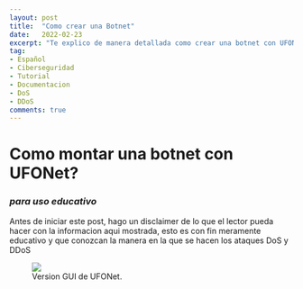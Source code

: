 ```yaml
---
layout: post
title:  "Como crear una Botnet"
date:   2022-02-23
excerpt: "Te explico de manera detallada como crear una botnet con UFONet :D."
tag:
- Español 
- Ciberseguridad
- Tutorial
- Documentacion
- DoS
- DDoS
comments: true
---
```


# Como montar una botnet con UFONet?

### *para uso educativo* 

Antes de iniciar este post, hago un disclaimer de lo que el lector pueda hacer con la informacion aqui mostrada, esto es con fin meramente educativo y que conozcan la manera en la que se hacen los ataques DoS y DDoS

<figure>
	<a href="https://s3.us-west-2.amazonaws.com/secure.notion-static.com/c069af63-b6f8-4567-aaaf-b100050ae0ef/Inicio.png?X-Amz-Algorithm=AWS4-HMAC-SHA256&X-Amz-Content-Sha256=UNSIGNED-PAYLOAD&X-Amz-Credential=AKIAT73L2G45EIPT3X45%2F20220225%2Fus-west-2%2Fs3%2Faws4_request&X-Amz-Date=20220225T034209Z&X-Amz-Expires=86400&X-Amz-Signature=638147110240f4d76807628241c8bae9d0fcb4b70f22dec131a81219ccbceec2&X-Amz-SignedHeaders=host&response-content-disposition=filename%20%3D%22Inicio.png%22&x-id=GetObject"><img src="https://s3.us-west-2.amazonaws.com/secure.notion-static.com/c069af63-b6f8-4567-aaaf-b100050ae0ef/Inicio.png?X-Amz-Algorithm=AWS4-HMAC-SHA256&X-Amz-Content-Sha256=UNSIGNED-PAYLOAD&X-Amz-Credential=AKIAT73L2G45EIPT3X45%2F20220225%2Fus-west-2%2Fs3%2Faws4_request&X-Amz-Date=20220225T034209Z&X-Amz-Expires=86400&X-Amz-Signature=638147110240f4d76807628241c8bae9d0fcb4b70f22dec131a81219ccbceec2&X-Amz-SignedHeaders=host&response-content-disposition=filename%20%3D%22Inicio.png%22&x-id=GetObject"></a>
	<figcaption>Version GUI de UFONet.</figcaption>
</figure>